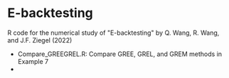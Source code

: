# E-backtesting
R code for the numerical study of "E-backtesting" by Q. Wang, R. Wang, and J.F. Ziegel (2022)

* Compare_GREEGREL.R: Compare GREE, GREL, and GREM methods in Example 7
* 
